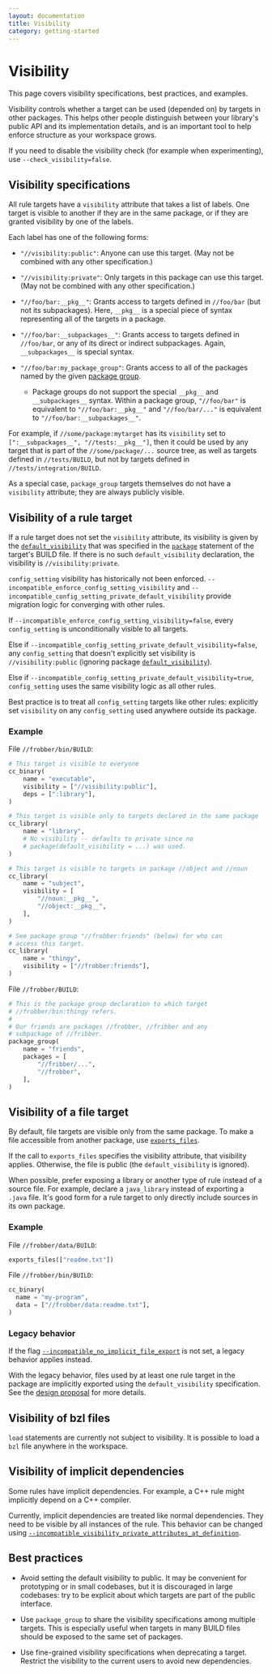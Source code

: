 ```yaml
---
layout: documentation
title: Visibility
category: getting-started
---
```

# Visibility


This page covers visibility specifications, best practices, and examples.

Visibility controls whether a target can be used (depended on) by targets in
other packages. This helps other people distinguish between your library's
public API and its implementation details, and is an important tool to help
enforce structure as your workspace grows.

If you need to disable the visibility check (for example when experimenting),
use `--check_visibility=false`.

## Visibility specifications

All rule targets have a `visibility` attribute that takes a list of labels. One
target is visible to another if they are in the same package, or if they are
granted visibility by one of the labels.

Each label has one of the following forms:

*   `"//visibility:public"`: Anyone can use this target. (May not be combined
    with any other specification.)

*   `"//visibility:private"`: Only targets in this package can use this
    target. (May not be combined with any other specification.)

*   `"//foo/bar:__pkg__"`: Grants access to targets defined in `//foo/bar` (but
    not its subpackages). Here, `__pkg__` is a special piece of syntax
    representing all of the targets in a package.

*   `"//foo/bar:__subpackages__"`: Grants access to targets defined in
    `//foo/bar`, or any of its direct or indirect subpackages. Again,
    `__subpackages__` is special syntax.

*   `"//foo/bar:my_package_group"`: Grants access to all of the packages named
    by the given [package group](be/functions.html#package_group).

    *   Package groups do not support the special `__pkg__` and
        `__subpackages__` syntax. Within a package group, `"//foo/bar"` is
        equivalent to `"//foo/bar:__pkg__"` and `"//foo/bar/..."` is equivalent
        to `"//foo/bar:__subpackages__"`.

For example, if `//some/package:mytarget` has its `visibility` set to
`[":__subpackages__", "//tests:__pkg__"]`, then it could be used by any target
that is part of the `//some/package/...` source tree, as well as targets defined
in `//tests/BUILD`, but not by targets defined in `//tests/integration/BUILD`.

As a special case, `package_group` targets themselves do not have a `visibility`
attribute; they are always publicly visible.

## Visibility of a rule target

If a rule target does not set the `visibility` attribute, its visibility is
given by the
[`default_visibility`](be/functions.html#package.default_visibility) that was
specified in the [`package`](be/functions.html#package) statement of the
target's BUILD file. If there is no such `default_visibility` declaration, the
visibility is `//visibility:private`.

`config_setting` visibility has historically not been enforced.
`--incompatible_enforce_config_setting_visibility` and
`--incompatible_config_setting_private_default_visibility` provide migration
logic for converging with other rules.

If `--incompatible_enforce_config_setting_visibility=false`, every
`config_setting` is unconditionally visible to all targets.

Else if `--incompatible_config_setting_private_default_visibility=false`, any
`config_setting` that doesn't explicitly set visibility is `//visibility:public`
(ignoring package [`default_visibility`](be/functions.html#package.default_visibility)).

Else if `--incompatible_config_setting_private_default_visibility=true`,
`config_setting` uses the same visibility logic as all other rules.

Best practice is to treat all `config_setting` targets like other rules:
explicitly set `visibility` on any `config_setting` used anywhere outside its
package.

### Example

File `//frobber/bin/BUILD`:

```python
# This target is visible to everyone
cc_binary(
    name = "executable",
    visibility = ["//visibility:public"],
    deps = [":library"],
)

# This target is visible only to targets declared in the same package
cc_library(
    name = "library",
    # No visibility -- defaults to private since no
    # package(default_visibility = ...) was used.
)

# This target is visible to targets in package //object and //noun
cc_library(
    name = "subject",
    visibility = [
        "//noun:__pkg__",
        "//object:__pkg__",
    ],
)

# See package group "//frobber:friends" (below) for who can
# access this target.
cc_library(
    name = "thingy",
    visibility = ["//frobber:friends"],
)
```

File `//frobber/BUILD`:

```python
# This is the package group declaration to which target
# //frobber/bin:thingy refers.
#
# Our friends are packages //frobber, //fribber and any
# subpackage of //fribber.
package_group(
    name = "friends",
    packages = [
        "//fribber/...",
        "//frobber",
    ],
)
```

## Visibility of a file target

By default, file targets are visible only from the same package. To make a file
accessible from another package, use
[`exports_files`](be/functions.html#exports_files).

If the call to `exports_files` specifies the visibility attribute, that
visibility applies. Otherwise, the file is public (the `default_visibility`
is ignored).

When possible, prefer exposing a library or another type of rule instead of a
source file. For example, declare a `java_library` instead of exporting a
`.java` file. It's good form for a rule target to only directly include sources
in its own package.

### Example

File `//frobber/data/BUILD`:

```python
exports_files(["readme.txt"])
```

File `//frobber/bin/BUILD`:

```python
cc_binary(
  name = "my-program",
  data = ["//frobber/data:readme.txt"],
)
```

### Legacy behavior

If the flag [`--incompatible_no_implicit_file_export`](https://github.com/bazelbuild/bazel/issues/10225)
is not set, a legacy behavior applies instead.

With the legacy behavior, files used by at least one rule target in the package
are implicitly exported using the `default_visibility` specification. See the
[design proposal](https://github.com/bazelbuild/proposals/blob/master/designs/2019-10-24-file-visibility.md#example-and-description-of-the-problem)
for more details.

## Visibility of bzl files

`load` statements are currently not subject to visibility. It is possible to
load a `bzl` file anywhere in the workspace.

## Visibility of implicit dependencies

Some rules have implicit dependencies. For example, a C++ rule might implicitly
depend on a C++ compiler.

Currently, implicit dependencies are treated like normal dependencies. They need
to be visible by all instances of the rule. This behavior can be changed using
[`--incompatible_visibility_private_attributes_at_definition`](https://github.com/bazelbuild/proposals/blob/master/designs/2019-10-15-tool-visibility.md).

## Best practices

* Avoid setting the default visibility to public. It may be convenient for
prototyping or in small codebases, but it is discouraged in large codebases: try
to be explicit about which targets are part of the public interface.

* Use `package_group` to share the visibility specifications among multiple
  targets. This is especially useful when targets in many BUILD files should be
  exposed to the same set of packages.

* Use fine-grained visibility specifications when deprecating a target. Restrict
  the visibility to the current users to avoid new dependencies.
